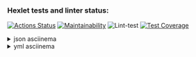 ### Hexlet tests and linter status:
[![Actions Status](https://github.com/aidos42/backend-project-lvl2/workflows/hexlet-check/badge.svg)](https://github.com/aidos42/backend-project-lvl2/actions)
[![Maintainability](https://api.codeclimate.com/v1/badges/e3e84cefad4ed4eef913/maintainability)](https://codeclimate.com/github/aidos42/backend-project-lvl2/maintainability)
![Lint-test](https://github.com/aidos42/backend-project-lvl2/workflows/lint-test/badge.svg)
[![Test Coverage](https://api.codeclimate.com/v1/badges/e3e84cefad4ed4eef913/test_coverage)](https://codeclimate.com/github/aidos42/backend-project-lvl2/test_coverage)

<details>
<summary>json asciinema</summary>
[![asciicast](https://asciinema.org/a/fL4rPOXjwKQ1MJcXgvl86igbY.svg)](https://asciinema.org/a/fL4rPOXjwKQ1MJcXgvl86igbY)
</details>

<details>
<summary>yml asciinema</summary>
[![asciicast](https://asciinema.org/a/fkhJB8x5aGifCbiXkc8hy21lr.svg)](https://asciinema.org/a/fkhJB8x5aGifCbiXkc8hy21lr)
</details>
